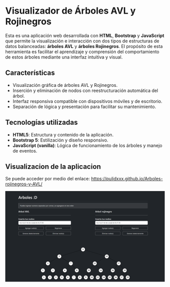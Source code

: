 # Visualizador de Árboles AVL y Rojinegros

Esta es una aplicación web desarrollada con **HTML**, **Bootstrap** y **JavaScript** que permite la visualización e interacción con dos tipos de estructuras de datos balanceadas: **árboles AVL** y **árboles Rojinegros**. El propósito de esta herramienta es facilitar el aprendizaje y comprensión del comportamiento de estos árboles mediante una interfaz intuitiva y visual.

## Características

-   Visualización gráfica de árboles AVL y Rojinegros.
-   Inserción y eliminación de nodos con reestructuración automática del árbol.
-   Interfaz responsiva compatible con dispositivos móviles y de escritorio.
-   Separación de lógica y presentación para facilitar su mantenimiento.

## Tecnologías utilizadas

-   **HTML5**: Estructura y contenido de la aplicación.
-   **Bootstrap 5**: Estilización y diseño responsivo.
-   **JavaScript (vanilla)**: Lógica de funcionamiento de los árboles y manejo de eventos.

## Visualizacion de la aplicacion

Se puede acceder por medio del enlace: https://pulidxxx.github.io/Arboles-rojinegros-y-AVL/ 

![Visualización de la aplicación](imgs/aplicacion.png)

